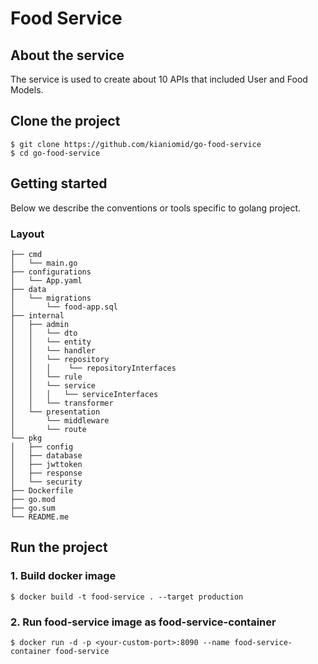 <!-- END doctoc generated TOC please keep comment here to allow auto update -->

# Food Service

## About the service

The service is used to create about 10 APIs that included User and Food Models.

## Clone the project

```
$ git clone https://github.com/kianiomid/go-food-service
$ cd go-food-service
```

## Getting started

Below we describe the conventions or tools specific to golang project.

### Layout

```tree
├── cmd
│   └── main.go
├── configurations
│   └── App.yaml
├── data
│   └── migrations
│       └── food-app.sql
├── internal
│   ├── admin
│   │   └── dto
│   │   └── entity
│   │   └── handler
│   │   └── repository
│   │   │    └── repositoryInterfaces
│   │   └── rule
│   │   └── service
│   │   │   └── serviceInterfaces
│   │   └── transformer
│   └── presentation
│       └── middleware
│       └── route
└── pkg
│   ├── config
│   ├── database
│   ├── jwttoken
│   ├── response
│   └── security
├── Dockerfile
├── go.mod
├── go.sum
└── README.me
```

## Run the project
### 1. Build docker image
```
$ docker build -t food-service . --target production
```
### 2. Run food-service image as food-service-container
```
$ docker run -d -p <your-custom-port>:8090 --name food-service-container food-service
```